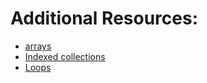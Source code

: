 # **A**dditional **R**esources:

  * [arrays](https://developer.mozilla.org/en-US/docs/Web/JavaScript/Reference/Global_Objects/Array)
  * [Indexed collections](https://developer.mozilla.org/en-US/docs/Web/JavaScript/Guide/Indexed_collections)
  * [Loops](https://developer.mozilla.org/en-US/docs/Web/JavaScript/Guide/Loops_and_iteration#break_statement) 